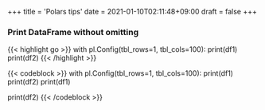 +++
title = 'Polars tips'
date = 2021-01-10T02:11:48+09:00
draft = false
+++
### Print DataFrame without omitting

{{< highlight go >}}
with pl.Config(tbl_rows=1, tbl_cols=100):
    print(df1)
    print(df2)
{{< /highlight >}}

{{< codeblock >}}
with pl.Config(tbl_rows=1, tbl_cols=100):
   print(df1)
   print(df2)
   print(df1)
   
   print(df2)
{{< /codeblock >}}

